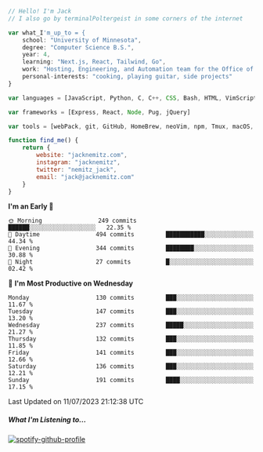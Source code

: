 ```javascript
// Hello! I'm Jack
// I also go by terminalPoltergeist in some corners of the internet

var what_I'm_up_to = {
    school: "University of Minnesota",
    degree: "Computer Science B.S.",
    year: 4,
    learning: "Next.js, React, Tailwind, Go",
    work: "Hosting, Engineering, and Automation team for the Office of Information Technology at UMN",
    personal-interests: "cooking, playing guitar, side projects"
}

var languages = [JavaScript, Python, C, C++, CSS, Bash, HTML, VimScript]

var frameworks = [Express, React, Node, Pug, jQuery]

var tools = [webPack, git, GitHub, HomeBrew, neoVim, npm, Tmux, macOS, Ubuntu, Docker, Nginx]

function find_me() {
    return {
        website: "jacknemitz.com",
        instagram: "jacknemitz",
        twitter: "nemitz_jack",
        email: "jack@jacknemitz.com"
    }
}
```

<!--START_SECTION:waka-->
**I'm an Early 🐤** 

```text
🌞 Morning                249 commits         ██████░░░░░░░░░░░░░░░░░░░   22.35 % 
🌆 Daytime                494 commits         ███████████░░░░░░░░░░░░░░   44.34 % 
🌃 Evening                344 commits         ████████░░░░░░░░░░░░░░░░░   30.88 % 
🌙 Night                  27 commits          █░░░░░░░░░░░░░░░░░░░░░░░░   02.42 % 
```
📅 **I'm Most Productive on Wednesday** 

```text
Monday                   130 commits         ███░░░░░░░░░░░░░░░░░░░░░░   11.67 % 
Tuesday                  147 commits         ███░░░░░░░░░░░░░░░░░░░░░░   13.20 % 
Wednesday                237 commits         █████░░░░░░░░░░░░░░░░░░░░   21.27 % 
Thursday                 132 commits         ███░░░░░░░░░░░░░░░░░░░░░░   11.85 % 
Friday                   141 commits         ███░░░░░░░░░░░░░░░░░░░░░░   12.66 % 
Saturday                 136 commits         ███░░░░░░░░░░░░░░░░░░░░░░   12.21 % 
Sunday                   191 commits         ████░░░░░░░░░░░░░░░░░░░░░   17.15 % 
```



 Last Updated on 11/07/2023 21:12:38 UTC
<!--END_SECTION:waka-->

##### What I'm Listening to...

[![spotify-github-profile](https://spotify-github-profile.vercel.app/api/view?uid=jack.nemitz&cover_image=true&show_offline=true&bar_color=53b14f&bar_color_cover=false&background_color=121212FF)](https://spotify-github-profile.vercel.app/api/view?uid=jack.nemitz&redirect=true)

